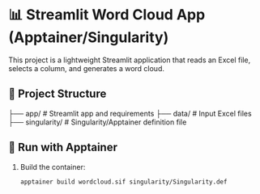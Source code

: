 # 📊 Streamlit Word Cloud App (Apptainer/Singularity)

This project is a lightweight Streamlit application that reads an Excel file, selects a column, and generates a word cloud.

## 🧱 Project Structure

├── app/ # Streamlit app and requirements ├── data/ # Input Excel files ├── singularity/ # Singularity/Apptainer definition file


## 🚀 Run with Apptainer

1. Build the container:
   ```bash
   apptainer build wordcloud.sif singularity/Singularity.def
